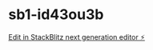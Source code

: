 # sb1-id43ou3b

[Edit in StackBlitz next generation editor ⚡️](https://stackblitz.com/~/github.com/Isotype87/sb1-id43ou3b)